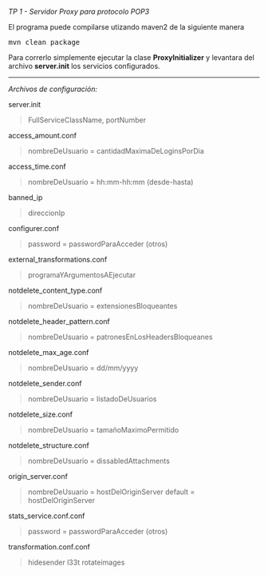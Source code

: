 *TP 1 - Servidor Proxy para protocolo POP3*

El programa puede compilarse utizando maven2 de la siguiente manera
<pre>
mvn clean package
</pre>

Para correrlo simplemente ejecutar la clase **ProxyInitializer** y levantara del archivo **server.init** los servicios configurados.

-------------------------

*Archivos de configuración:*

server.init
> FullServiceClassName, portNumber

access_amount.conf
> nombreDeUsuario = cantidadMaximaDeLoginsPorDia

access_time.conf
> nombreDeUsuario = hh:mm-hh:mm (desde-hasta)

banned_ip
> direccionIp

configurer.conf
> password = passwordParaAcceder
> (otros)

external_transformations.conf
> programaYArgumentosAEjecutar

notdelete_content_type.conf
> nombreDeUsuario = extensionesBloqueantes

notdelete_header_pattern.conf
> nombreDeUsuario = patronesEnLosHeadersBloqueanes

notdelete_max_age.conf
> nombreDeUsuario = dd/mm/yyyy

notdelete_sender.conf
> nombreDeUsuario = listadoDeUsuarios

notdelete_size.conf
> nombreDeUsuario = tamañoMaximoPermitido

notdelete_structure.conf
> nombreDeUsuario = dissabledAttachments

origin_server.conf
> nombreDeUsuario = hostDelOriginServer
> default = hostDelOriginServer

stats_service.conf.conf
> password = passwordParaAcceder
> (otros)

transformation.conf.conf
> hidesender
> l33t
> rotateimages

